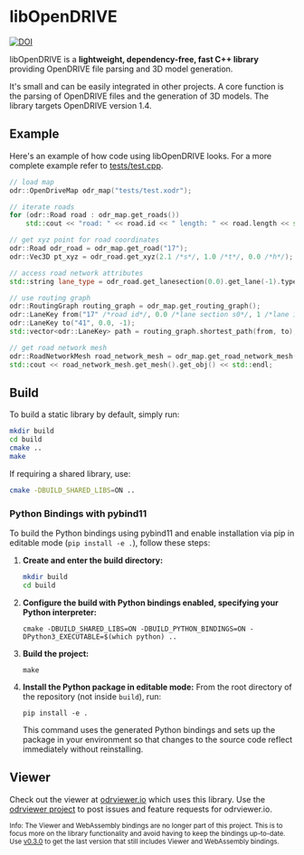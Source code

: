 # libOpenDRIVE

[![DOI](https://zenodo.org/badge/DOI/10.5281/zenodo.7771708.svg)](https://doi.org/10.5281/zenodo.7771708)


libOpenDRIVE is a **lightweight, dependency-free, fast C++ library** providing OpenDRIVE file parsing and 3D model generation. 

It's small and can be easily integrated in other projects. A core function is the parsing of OpenDRIVE files and the generation of 3D models. The library targets OpenDRIVE version 1.4.

## Example
Here's an example of how code using libOpenDRIVE looks. For a more complete example refer to [tests/test.cpp](tests/test.cpp).

```c++
// load map
odr::OpenDriveMap odr_map("tests/test.xodr");

// iterate roads
for (odr::Road road : odr_map.get_roads())
    std::cout << "road: " << road.id << " length: " << road.length << std::endl;

// get xyz point for road coordinates
odr::Road odr_road = odr_map.get_road("17");
odr::Vec3D pt_xyz = odr_road.get_xyz(2.1 /*s*/, 1.0 /*t*/, 0.0 /*h*/);

// access road network attributes
std::string lane_type = odr_road.get_lanesection(0.0).get_lane(-1).type;

// use routing graph
odr::RoutingGraph routing_graph = odr_map.get_routing_graph();
odr::LaneKey from("17" /*road id*/, 0.0 /*lane section s0*/, 1 /*lane id*/);
odr::LaneKey to("41", 0.0, -1);
std::vector<odr::LaneKey> path = routing_graph.shortest_path(from, to);

// get road network mesh
odr::RoadNetworkMesh road_network_mesh = odr_map.get_road_network_mesh(0.1 /*eps*/);
std::cout << road_network_mesh.get_mesh().get_obj() << std::endl;
```

## Build
To build a static library by default, simply run:
```bash
mkdir build
cd build
cmake ..
make
```

If requiring a shared library, use:
```bash
cmake -DBUILD_SHARED_LIBS=ON ..
```

### Python Bindings with pybind11

To build the Python bindings using pybind11 and enable installation via pip in editable mode (`pip install -e .`), follow these steps:

1. **Create and enter the build directory:**

   ```bash
   mkdir build
   cd build

2. **Configure the build with Python bindings enabled, specifying your Python interpreter:**

   ```
   cmake -DBUILD_SHARED_LIBS=ON -DBUILD_PYTHON_BINDINGS=ON -DPython3_EXECUTABLE=$(which python) ..
   ```

3. **Build the project:**
   ```
   make
   ```

4. **Install the Python package in editable mode:**
   From the root directory of the repository (not inside `build`), run:

   ```
   pip install -e .
   ```
   This command uses the generated Python bindings and sets up the package in your environment so that changes to the source code reflect immediately without reinstalling.


## Viewer
Check out the viewer at [odrviewer.io](https://odrviewer.io) which uses this library. Use the [odrviewer project](https://github.com/pageldev/odrviewer) to post issues and feature requests for odrviewer.io.

<sub>Info: The Viewer and WebAssembly bindings are no longer part of this project. This is to focus more on the library functionality and avoid having to keep the bindings up-to-date. Use [v0.3.0](https://github.com/pageldev/libOpenDRIVE/releases/tag/0.3.0) to get the last version that still includes Viewer and WebAssembly bindings. </sub>
